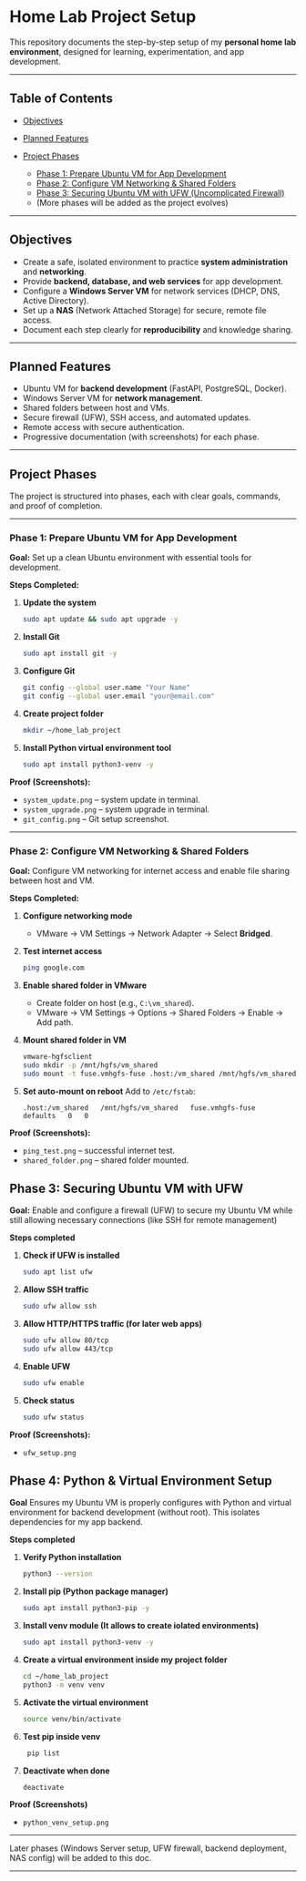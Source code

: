 # Home Lab Project Setup

This repository documents the step-by-step setup of my **personal home lab environment**, designed for learning, experimentation, and app development.

---

## Table of Contents

* [Objectives](#-objectives)
* [Planned Features](#-planned-features)
* [Project Phases](#-project-phases)

  * [Phase 1: Prepare Ubuntu VM for App Development](#phase-1-prepare-ubuntu-vm-for-app-development)
  * [Phase 2: Configure VM Networking & Shared Folders](#phase-2-configure-vm-networking--shared-folders)
  * [Phase 3: Securing Ubuntu VM with UFW (Uncomplicated Firewall)](#phase-3-securing-ubuntu-vm-with-ufw)
  * (More phases will be added as the project evolves)

---

## Objectives

* Create a safe, isolated environment to practice **system administration** and **networking**.
* Provide **backend, database, and web services** for app development.
* Configure a **Windows Server VM** for network services (DHCP, DNS, Active Directory).
* Set up a **NAS** (Network Attached Storage) for secure, remote file access.
* Document each step clearly for **reproducibility** and knowledge sharing.

---

## Planned Features

* Ubuntu VM for **backend development** (FastAPI, PostgreSQL, Docker).
* Windows Server VM for **network management**.
* Shared folders between host and VMs.
* Secure firewall (UFW), SSH access, and automated updates.
* Remote access with secure authentication.
* Progressive documentation (with screenshots) for each phase.

---

## Project Phases

The project is structured into phases, each with clear goals, commands, and proof of completion.

---

### **Phase 1: Prepare Ubuntu VM for App Development**

**Goal:**
Set up a clean Ubuntu environment with essential tools for development.

**Steps Completed:**

1. **Update the system**

   ```bash
   sudo apt update && sudo apt upgrade -y
   ```

2. **Install Git**

   ```bash
   sudo apt install git -y
   ```

3. **Configure Git**

   ```bash
   git config --global user.name "Your Name"
   git config --global user.email "your@email.com"
   ```

4. **Create project folder**

   ```bash
   mkdir ~/home_lab_project
   ```

5. **Install Python virtual environment tool**

   ```bash
   sudo apt install python3-venv -y
   ```

**Proof (Screenshots):**

* `system_update.png` – system update in terminal.
* `system_upgrade.png` – system upgrade in terminal.
* `git_config.png` – Git setup screenshot.

---

### **Phase 2: Configure VM Networking & Shared Folders**

**Goal:**
Configure VM networking for internet access and enable file sharing between host and VM.

**Steps Completed:**

1. **Configure networking mode**

   * VMware → VM Settings → Network Adapter → Select **Bridged**.

2. **Test internet access**

   ```bash
   ping google.com
   ```

3. **Enable shared folder in VMware**

   * Create folder on host (e.g., `C:\vm_shared`).
   * VMware → VM Settings → Options → Shared Folders → Enable → Add path.

4. **Mount shared folder in VM**

   ```bash
   vmware-hgfsclient
   sudo mkdir -p /mnt/hgfs/vm_shared
   sudo mount -t fuse.vmhgfs-fuse .host:/vm_shared /mnt/hgfs/vm_shared
   ```

5. **Set auto-mount on reboot**
   Add to `/etc/fstab`:

   ```
   .host:/vm_shared   /mnt/hgfs/vm_shared   fuse.vmhgfs-fuse   defaults   0   0
   ```

**Proof (Screenshots):**

* `ping_test.png` – successful internet test.
* `shared_folder.png` – shared folder mounted.

## **Phase 3: Securing Ubuntu VM with UFW**

**Goal:**
Enable and configure a firewall (UFW) to secure my Ubuntu VM while still allowing necessary connections (like SSH for remote management)

**Steps completed**

1. **Check if UFW is installed**
   ```bash
   sudo apt list ufw
   ```

2. **Allow SSH traffic**
   ```bash
   sudo ufw allow ssh
   ```

3. **Allow HTTP/HTTPS traffic (for later web apps)**
   ```bash
   sudo ufw allow 80/tcp
   sudo ufw allow 443/tcp
   ```

3. **Enable UFW**
   ```bash
   sudo ufw enable
   ```

4. **Check status**
   ```bash
   sudo ufw status

   ```

**Proof (Screenshots):**
* `ufw_setup.png`

## **Phase 4: Python & Virtual Environment Setup**

**Goal**
Ensures my Ubuntu VM is properly configures with Python and virtual environment for backend development (without root). This isolates dependencies for my app backend.

**Steps completed**

1. **Verify Python installation**
   ```bash
   python3 --version
   ```

2. **Install pip (Python package manager)**
   ```bash
   sudo apt install python3-pip -y
   ```

3. **Install venv module (It allows to create iolated environments)**
   ```bash
   sudo apt install python3-venv -y
   ```

4. **Create a virtual environment inside my project folder**
   ```bash
   cd ~/home_lab_project
   python3 -m venv venv
   ```

5. **Activate the virtual environment**
   ```bash
   source venv/bin/activate
   ```

6. **Test pip inside venv**
   ```bash
    pip list
   ```

7. **Deactivate when done**
   ```bash
   deactivate
   ```

**Proof (Screenshots)**
   * `python_venv_setup.png` 

---

Later phases (Windows Server setup, UFW firewall, backend deployment, NAS config) will be added to this doc.

---
